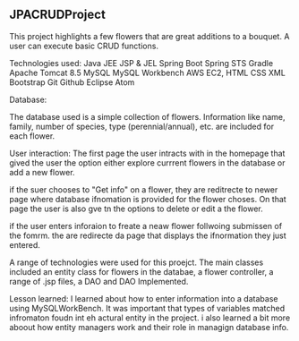 ## JPACRUDProject

This project highlights a few flowers that are great additions to a bouquet. A user can execute basic CRUD functions.

Technologies used:
Java
JEE
JSP & JEL
Spring Boot Spring STS
Gradle
Apache Tomcat 8.5
MySQL
MySQL Workbench
AWS EC2, HTML
CSS
XML
Bootstrap
Git
Github
Eclipse
Atom

Database:

The database used is a simple collection of flowers. Information like name, family, number of species, type (perennial/annual), etc. are included for each flower.

User interaction:
The first page the user intracts with in the homepage that gived the user the option either explore currrent flowers in the database or add a new flower.

if the suer chooses to "Get info" on a flower, they are reditrecte to newer page where database ifnomation is provided for the flower choses. On that page the user is also gve tn the options to delete or edit a the flower.

if the user enters inforaion to freate a neaw flower follwoing submissen of the fomrm. the are redirecte da page that displays the ifnormation they just entered.


A range of technologies were used for this proejct. The main classes included an entity class for flowers in the databae, a flower controller, a range of .jsp files, a DAO and DAO Implemented.

Lesson learned:
I learned about how to enter information into a database using MySQLWorkBench. It was important that types of variables matched infromaton foudn int eh actural entity in the project. i also learned a bit more aboout how entity managers work and their role in managign database info.  
